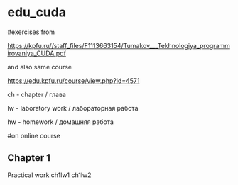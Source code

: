 # edu_cuda

#exercises from

https://kpfu.ru//staff_files/F1113663154/Tumakov___Tekhnologiya_programmirovaniya_CUDA.pdf

and also same course 

https://edu.kpfu.ru/course/view.php?id=4571


ch - chapter / глава

lw - laboratory work / лабораторная работа

hw - homework / домашняя работа

#on online course

## Chapter 1
 Practical work
 ch1lw1
 ch1lw2
